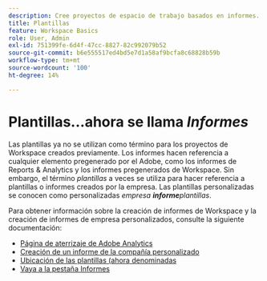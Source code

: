 ```yaml
---
description: Cree proyectos de espacio de trabajo basados en informes.
title: Plantillas
feature: Workspace Basics
role: User, Admin
exl-id: 751399fe-6d4f-47cc-8827-82c992079b52
source-git-commit: b6e555517ed4bd5e7d1a58af9bcfa8c68828b59b
workflow-type: tm+mt
source-wordcount: '100'
ht-degree: 14%

---
```


# Plantillas...ahora se llama *Informes*

Las plantillas ya no se utilizan como término para los proyectos de Workspace creados previamente. Los informes hacen referencia a cualquier elemento pregenerado por el Adobe, como los informes de Reports &amp; Analytics y los informes pregenerados de Workspace. Sin embargo, el término *plantillas* a veces se utiliza para hacer referencia a plantillas o informes creados por la empresa. Las plantillas personalizadas se conocen como personalizadas *empresa **informe**plantillas*.

Para obtener información sobre la creación de informes de Workspace y la creación de informes de empresa personalizados, consulte la siguiente documentación:

* [Página de aterrizaje de Adobe Analytics](/help/analyze/landing.md)
* [Creación de un informe de la compañía personalizado](/help/analyze/landing.md#company-report)
* [Ubicación de las plantillas (ahora denominadas ](/help/analyze/landing.md#templates)
* [Vaya a la pestaña Informes](/help/analyze/landing.md#navigate-reports)

